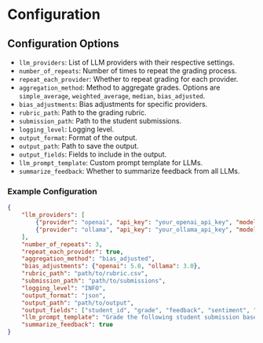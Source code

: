 # Configuration

## Configuration Options

- `llm_providers`: List of LLM providers with their respective settings.
- `number_of_repeats`: Number of times to repeat the grading process.
- `repeat_each_provider`: Whether to repeat grading for each provider.
- `aggregation_method`: Method to aggregate grades. Options are `simple_average`, `weighted_average`, `median`, `bias_adjusted`.
- `bias_adjustments`: Bias adjustments for specific providers.
- `rubric_path`: Path to the grading rubric.
- `submission_path`: Path to the student submissions.
- `logging_level`: Logging level.
- `output_format`: Format of the output.
- `output_path`: Path to save the output.
- `output_fields`: Fields to include in the output.
- `llm_prompt_template`: Custom prompt template for LLMs.
- `summarize_feedback`: Whether to summarize feedback from all LLMs.

### Example Configuration

```json
{
    "llm_providers": [
        {"provider": "openai", "api_key": "your_openai_api_key", "model": "text-davinci-003", "temperature": 0.7},
        {"provider": "ollama", "api_key": "your_ollama_api_key", "model": "llama3", "server_url": "http://localhost:11434/v1"}
    ],
    "number_of_repeats": 3,
    "repeat_each_provider": true,
    "aggregation_method": "bias_adjusted",
    "bias_adjustments": {"openai": 5.0, "ollama": 3.0},
    "rubric_path": "path/to/rubric.csv",
    "submission_path": "path/to/submissions",
    "logging_level": "INFO",
    "output_format": "json",
    "output_path": "path/to/output",
    "output_fields": ["student_id", "grade", "feedback", "sentiment", "style"],
    "llm_prompt_template": "Grade the following student submission based on the rubric provided. The rubric is as follows: {rubric}. The student submission is as follows: {submission}.",
    "summarize_feedback": true
}
